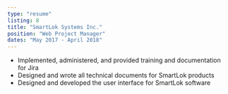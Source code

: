 ```yaml
---
type: "resume"
listing: 8
title: "SmartLok Systems Inc."
position: "Web Project Manager"
dates: "May 2017 - April 2018"
---
```


- Implemented, administered, and provided training and documentation for Jira
- Designed and wrote all technical documents for SmartLok products
- Designed and developed the user interface for SmartLok software
